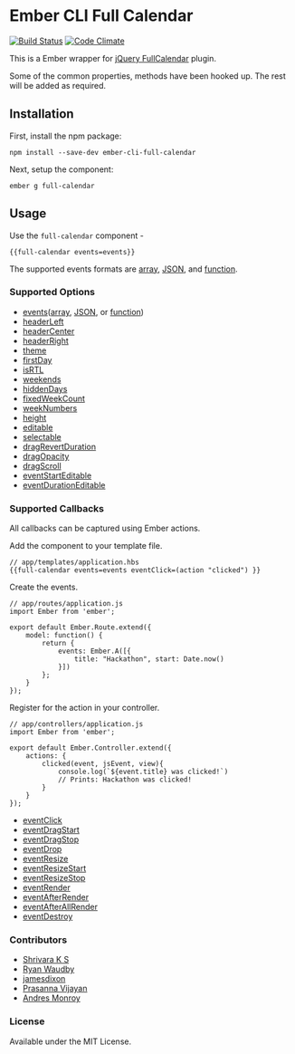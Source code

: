 # Ember CLI Full Calendar
[![Build Status](https://travis-ci.org/icicletech/ember-cli-full-calendar.svg)](https://travis-ci.org/icicletech/ember-cli-full-calendar) [![Code Climate](https://codeclimate.com/github/icicletech/ember-cli-full-calendar/badges/gpa.svg)](https://codeclimate.com/github/icicletech/ember-cli-full-calendar)

This is a Ember wrapper for [jQuery FullCalendar](http://fullcalendar.io/) plugin.

Some of the common properties, methods have been hooked up. The rest will be added as required.

## Installation

First, install the npm package:

```npm install --save-dev ember-cli-full-calendar```

Next, setup the component:

```ember g full-calendar```

## Usage

Use the `full-calendar` component -

```{{full-calendar events=events}}```

The supported events formats are [array](http://fullcalendar.io/docs/event_data/events_array/), [JSON](http://fullcalendar.io/docs/event_data/events_json_feed/), and [function](http://fullcalendar.io/docs/event_data/events_function/).

### Supported Options

* [events](http://fullcalendar.io/docs/event_data/Event_Object/)([array](http://fullcalendar.io/docs/event_data/events_array/), [JSON](http://fullcalendar.io/docs/event_data/events_json_feed/), or [function](http://fullcalendar.io/docs/event_data/events_function/))
* [headerLeft](http://fullcalendar.io/docs/display/header/)
* [headerCenter](http://fullcalendar.io/docs/display/header/)
* [headerRight](http://fullcalendar.io/docs/display/header/)
* [theme](http://fullcalendar.io/docs/display/theme/)
* [firstDay](http://fullcalendar.io/docs/display/firstDay/)
* [isRTL](http://fullcalendar.io/docs/display/isRTL/)
* [weekends](http://fullcalendar.io/docs/display/weekends/)
* [hiddenDays](http://fullcalendar.io/docs/display/hiddenDays/)
* [fixedWeekCount](http://fullcalendar.io/docs/display/fixedWeekCount/)
* [weekNumbers](http://fullcalendar.io/docs/display/weekNumbers/)
* [height](http://fullcalendar.io/docs/display/height/)
* [editable](http://fullcalendar.io/docs/event_ui/editable/)
* [selectable](http://fullcalendar.io/docs/selection/selectable/)
* [dragRevertDuration](http://fullcalendar.io/docs/event_ui/dragRevertDuration/)
* [dragOpacity](http://fullcalendar.io/docs/event_ui/dragOpacity/)
* [dragScroll](http://fullcalendar.io/docs/event_ui/dragScroll/)
* [eventStartEditable](http://fullcalendar.io/docs/event_ui/eventStartEditable/)
* [eventDurationEditable](http://fullcalendar.io/docs/event_ui/eventDurationEditable/)

### Supported Callbacks
All callbacks can be captured using Ember actions.

Add the component to your template file.

	// app/templates/application.hbs
	{{full-calendar events=events eventClick=(action "clicked") }}
	
Create the events.

	// app/routes/application.js
	import Ember from 'ember';

	export default Ember.Route.extend({
		model: function() {
			return {
				events: Ember.A([{
					title: "Hackathon", start: Date.now()
				}])
    		};
		}
	});

	
Register for the action in your controller.

	// app/controllers/application.js
	import Ember from 'ember';

	export default Ember.Controller.extend({
		actions: {
			clicked(event, jsEvent, view){
				console.log(`${event.title} was clicked!`)
				// Prints: Hackathon was clicked!
			}
		}
	});

* [eventClick](http://fullcalendar.io/docs/mouse/eventClick/)
* [eventDragStart](http://fullcalendar.io/docs/event_ui/eventDragStart/)
* [eventDragStop](http://fullcalendar.io/docs/event_ui/eventDragStop/)
* [eventDrop](http://fullcalendar.io/docs/event_ui/eventDrop/)
* [eventResize](http://fullcalendar.io/docs/event_ui/eventResize/)
* [eventResizeStart](http://fullcalendar.io/docs/event_ui/eventResizeStart/)
* [eventResizeStop](http://fullcalendar.io/docs/event_ui/eventResizeStop/)
* [eventRender](http://fullcalendar.io/docs/event_rendering/eventRender/)
* [eventAfterRender](http://fullcalendar.io/docs/event_rendering/eventAfterRender/)
* [eventAfterAllRender](http://fullcalendar.io/docs/event_rendering/eventAfterAllRender/)
* [eventDestroy](http://fullcalendar.io/docs/event_rendering/eventDestroy/)

### Contributors

* [Shrivara K S](https://github.com/shrivaraks)
* [Ryan Waudby](https://github.com/ryanwaudby)
* [jamesdixon](https://github.com/jamesdixon)
* [Prasanna Vijayan](https://github.com/prasannatm)
* [Andres Monroy](https://github.com/hyvemynd)

### License

Available under the MIT License.
